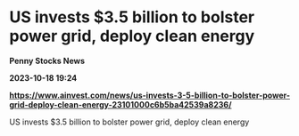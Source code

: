 # US invests $3.5 billion to bolster power grid, deploy clean energy
**Penny Stocks News**

**2023-10-18 19:24**

**https://www.ainvest.com/news/us-invests-3-5-billion-to-bolster-power-grid-deploy-clean-energy-23101000c6b5ba42539a8236/**

US invests $3.5 billion to bolster power grid, deploy clean energy